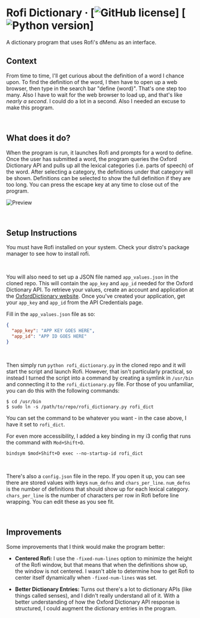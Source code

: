 # Rofi Dictionary &middot; [![GitHub license](https://img.shields.io/badge/license-MIT-blue.svg)] [![Python version](https://img.shields.io/badge/Python-3.8-blue)]
A dictionary program that uses Rofi's dMenu as an interface.

## Context
From time to time, I'll get curious about the definition of a word I chance upon. To find the definition of the word, I then have to open up a web browser, then type in the search bar "define {word}". That's one step too many. Also I have to wait for the web browser to load up, and that's like *nearly a second*. I could do a lot in a second. Also I needed an excuse to make this program.

&nbsp;

## What does it do?
When the program is run, it launches Rofi and prompts for a word to define. Once the user has submitted a word, the program queries the Oxford Dictionary API and pulls up all the lexical categories (i.e. parts of speech) of the word. After selecting a category, the definitions under that category will be shown. Definitions can be selected to show the full definition if they are too long. You can press the escape key at any time to close out of the program.

![Preview](https://i.imgur.com/aBXDh1W.gif)

&nbsp;

## Setup Instructions
You must have Rofi installed on your system. Check your distro's package manager to see how to install rofi.

&nbsp;

You will also need to set up a JSON file named `app_values.json` in the cloned repo. This will contain the `app_key` and `app_id` needed for the Oxford Dictionary API. To retrieve your values, create an account and application at the [OxfordDictionary website](https://developer.oxforddictionaries.com/). Once you've created your application, get your `app_key` and `app_id` from the API Credentials page.

Fill in the `app_values.json` file as so:
```json
{
  "app_key": "APP KEY GOES HERE",
  "app_id": "APP ID GOES HERE"
}
```

&nbsp;

Then simply run `python rofi_dictionary.py` in the cloned repo and it will start the script and launch Rofi. However, that isn't particularly practical, so instead I turned the script into a command by creating a symlink in `/usr/bin` and connecting it to the `rofi_dictionary.py` file. For those of you unfamiliar, you can do this with the following commands:
```
$ cd /usr/bin
$ sudo ln -s /path/to/repo/rofi_dictionary.py rofi_dict
```

You can set the command to be whatever you want - in the case above, I have it set to `rofi_dict`.

For even more accessibility, I added a key binding in my i3 config that runs the command with `Mod+Shift+D`.
```
bindsym $mod+Shift+D exec --no-startup-id rofi_dict
```

&nbsp;

There's also a `config.json` file in the repo. If you open it up, you can see there are stored values with keys `num_defns` and `chars_per_line`. `num_defns` is the number of definitions that should show up for each lexical category. `chars_per_line` is the number of characters per row in Rofi before line wrapping. You can edit these as you see fit.

&nbsp;

## Improvements
Some improvements that I think would make the program better:

- **Centered Rofi:** I use the `-fixed-num-lines` option to minimize the height of the Rofi window, but that means that when the definitions show up, the window is not centered. I wasn't able to determine how to get Rofi to center itself dynamically when `-fixed-num-lines` was set.

- **Better Dictionary Entries:** Turns out there's a lot to dictionary APIs (like things called senses), and I didn't really understand all of it. With a better understanding of how the Oxford Dictionary API response is structured, I could augment the dictionary entries in the program.
